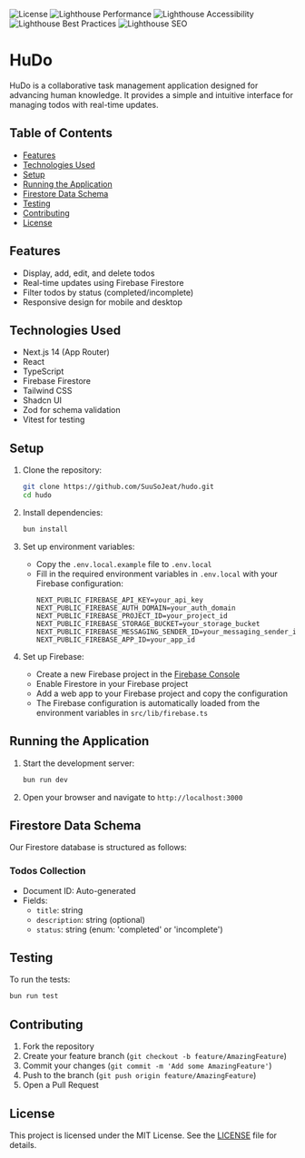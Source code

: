 ![License](https://img.shields.io/badge/license-MIT-brightgreen.svg)
![Lighthouse Performance](https://img.shields.io/badge/Performance-100-green)
![Lighthouse Accessibility](https://img.shields.io/badge/Accessibility-92-green)
![Lighthouse Best Practices](https://img.shields.io/badge/Best%20Practices-100-green)
![Lighthouse SEO](https://img.shields.io/badge/SEO-100-green)

# HuDo

HuDo is a collaborative task management application designed for advancing human knowledge. It provides a simple and intuitive interface for managing todos with real-time updates.

## Table of Contents

- [Features](#features)
- [Technologies Used](#technologies-used)
- [Setup](#setup)
- [Running the Application](#running-the-application)
- [Firestore Data Schema](#firestore-data-schema)
- [Testing](#testing)
- [Contributing](#contributing)
- [License](#license)

## Features

- Display, add, edit, and delete todos
- Real-time updates using Firebase Firestore
- Filter todos by status (completed/incomplete)
- Responsive design for mobile and desktop

## Technologies Used

- Next.js 14 (App Router)
- React
- TypeScript
- Firebase Firestore
- Tailwind CSS
- Shadcn UI
- Zod for schema validation
- Vitest for testing

## Setup

1. Clone the repository:
   ```sh
   git clone https://github.com/SuuSoJeat/hudo.git
   cd hudo
   ```

2. Install dependencies:
   ```sh
   bun install
   ```

3. Set up environment variables:
   - Copy the `.env.local.example` file to `.env.local`
   - Fill in the required environment variables in `.env.local` with your Firebase configuration:
     ```
     NEXT_PUBLIC_FIREBASE_API_KEY=your_api_key
     NEXT_PUBLIC_FIREBASE_AUTH_DOMAIN=your_auth_domain
     NEXT_PUBLIC_FIREBASE_PROJECT_ID=your_project_id
     NEXT_PUBLIC_FIREBASE_STORAGE_BUCKET=your_storage_bucket
     NEXT_PUBLIC_FIREBASE_MESSAGING_SENDER_ID=your_messaging_sender_id
     NEXT_PUBLIC_FIREBASE_APP_ID=your_app_id
     ```

4. Set up Firebase:
   - Create a new Firebase project in the [Firebase Console](https://console.firebase.google.com/)
   - Enable Firestore in your Firebase project
   - Add a web app to your Firebase project and copy the configuration
   - The Firebase configuration is automatically loaded from the environment variables in `src/lib/firebase.ts`

## Running the Application

1. Start the development server:
   ```sh
   bun run dev
   ```

2. Open your browser and navigate to `http://localhost:3000`

## Firestore Data Schema

Our Firestore database is structured as follows:

### Todos Collection

- Document ID: Auto-generated
- Fields:
  - `title`: string
  - `description`: string (optional)
  - `status`: string (enum: 'completed' or 'incomplete')

## Testing

To run the tests:

```sh
bun run test
```

## Contributing

1. Fork the repository
2. Create your feature branch (`git checkout -b feature/AmazingFeature`)
3. Commit your changes (`git commit -m 'Add some AmazingFeature'`)
4. Push to the branch (`git push origin feature/AmazingFeature`)
5. Open a Pull Request

## License

This project is licensed under the MIT License. See the [LICENSE](LICENSE) file for details.

